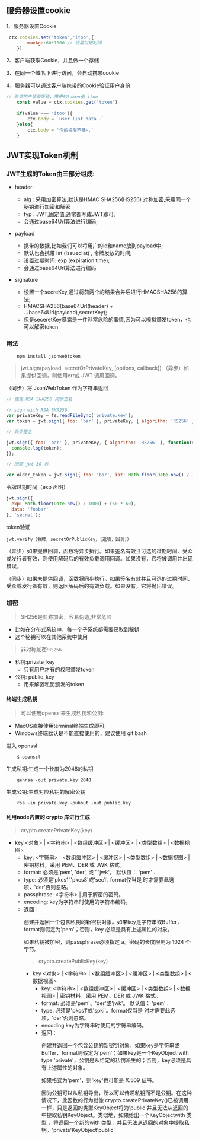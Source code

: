 ## 服务器设置cookie

1、服务器设置Cookie
```js
 ctx.cookies.set('token','itoo',{
        maxAge:60*1000 // 设置过期时间
    })
```

2、客户端获取Cookie，并且做一个存储


3、在同一个域名下进行访问，会自动携带cookie


4、服务器可以通过客户端携带的Cookie验证用户身份
```js
// 验证用户登录凭证，携带的token值 itoo
    const value = ctx.cookies.get('token') 
    
    if(value === 'itoo'){
        ctx.body = `user list data ~`
    }else{
        ctx.body = '你的权限不够~,'
    }
```

## JWT实现Token机制

### JWT生成的Token由三部分组成:
- header
    - alg : 采用加密算法,默认是HMAC SHA256(HS256) 对称加密,采用同一个秘钥进行加密和解密
    - typ : JWT,固定值,通常都写成JWT即可;
    - 会通过base64Url算法进行编码; 

- payload
    - 携带的数据,比如我们可以将用户的id和name放到payload中;
    - 默认也会携带 iat (issued at) , 令牌发放的时间;
    - 设置过期时间: exp (expiration time);
    - 会通过base64Url算法进行编码

- signature
    - 设置一个secreKey,通过将前两个的结果合并后进行HMACSHA256的算法;
    - HMACSHA256(base64Url(header) + .+base64Url(payload),secretKey);
    - 但是seceretKey暴露是一件非常危险的事情,因为可以模拟颁发token，也可以解密token

### 用法
``` 
    npm install jsonwebtoken 
```
> jwt.sign(payload, secretOrPrivateKey, [options, callback])
（异步）如果提供回调，则使用err或 JWT 调用回调。

（同步）将 JsonWebToken 作为字符串返回

```js
// 使用 RSA SHA256 同步签名

// sign with RSA SHA256
var privateKey = fs.readFileSync('private.key');
var token = jwt.sign({ foo: 'bar' }, privateKey, { algorithm: 'RS256' });

// 异步签名

jwt.sign({ foo: 'bar' }, privateKey, { algorithm: 'RS256' }, function(err, token) {
  console.log(token);
});

// 回溯 jwt 30 秒

var older_token = jwt.sign({ foo: 'bar', iat: Math.floor(Date.now() / 1000) - 30 }, 'shhhhh');

```
 令牌过期时间（exp 声明）

```js
jwt.sign({
  exp: Math.floor(Date.now() / 1000) + (60 * 60),
  data: 'foobar'
}, 'secret');
```
token验证

> 
```
jwt.verify（令牌，secretOrPublicKey，[选项，回调]）
```
（异步）如果提供回调，函数将异步执行。如果签名有效且可选的过期时间、受众或发行者有效，则使用解码后的有效负载调用回调。如果没有，它将被调用并出现错误。

（同步）如果未提供回调，函数将同步执行。如果签名有效并且可选的过期时间、受众或发行者有效，则返回解码后的有效负载。如果没有，它将抛出错误。


### 加密
> SH256是对称加密，容易伪造,非常危险
- 比如在分布式系统中，每一个子系统都需要获取到秘钥
- 这个秘钥可以在其他系统中使用

> 非对称加密:`RS256`
- 私钥:private_key
    - 只有用户才有的权限颁发token
- 公钥: public_key
    - 用来解密私钥颁发的token

#### 终端生成私钥

> 可以使用openssl来生成私钥和公钥:
- MacOS直接使用terminal终端生成即可;
- Windows终端默认是不能直接使用的，建议使用 git bash

进入 openssl
```shell
    $ openssl
```
生成私钥:生成一个长度为2048的私钥
```shell
    genrsa -out private.key 2048
```
生成公钥:生成对应私钥的解密公钥
```shell
    rsa -in private.key -pubout -out public.key
```

#### 利用node内置的 crypto 库进行生成

> crypto.createPrivateKey(key)
- key <对象> | <字符串> | <数组缓冲区> | <缓冲区> | <类型数组> | <数据视图>
    - key: <字符串> | <数组缓冲区> | <缓冲区> | <类型数组> | <数据视图> | <Object>密钥材料，采用 PEM、DER 或 JWK 格式。
    - format: <string>必须是'pem', 'der', 或 ' 'jwk'。 默认值： 'pem' .
    - type: <string>必须是'pkcs1','pkcs8'或'sec1'. format仅当是 时才需要此选项，'der'否则忽略。
    - passphrase: <字符串> | <Buffer>用于解密的密码。
    - encoding: <string>key为字符串时使用的字符串编码。
- 返回：<KeyObject>

创建并返回一个包含私钥的新密钥对象。如果key是字符串或Buffer，format则假定为'pem'；否则，key 必须是具有上述属性的对象。

如果私钥被加密，则passphrase必须指定 a。密码的长度限制为 1024 个字节。

> crypto.createPublicKey(key)
- key <对象> | <字符串> | <数组缓冲区> | <缓冲区> | <类型数组> | <数据视图>
    - key: <字符串> | <数组缓冲区> | <缓冲区> | <类型数组> | <数据视图> | <Object>密钥材料，采用 PEM、DER 或 JWK 格式。
    - format: <string>必须是'pem'、'der'或'jwk'。 默认值： 'pem' .
    - type: <string>必须是'pkcs1'或'spki'。format仅当是 时才需要此选项，'der'否则忽略。
    - encoding <string>key为字符串时使用的字符串编码。
- 返回：<KeyObject>

创建并返回一个包含公钥的新密钥对象。如果key是字符串或Buffer，format则假定为'pem'；如果key是一个KeyObject with type 'private'，公钥是从给定的私钥派生的；否则，key必须是具有上述属性的对象。

如果格式为'pem'，则'key'也可能是 X.509 证书。

因为公钥可以从私钥导出，所以可以传递私钥而不是公钥。在这种情况下，此函数的行为就像 crypto.createPrivateKey()已被调用一样，只是返回的类型KeyObject将为'public'并且无法从返回的 中提取私钥KeyObject。类似地，如果给出一个KeyObjectwith 类型 ，将返回一个新的with 类型，并且无法从返回的对象中提取私钥。'private'KeyObject'public'